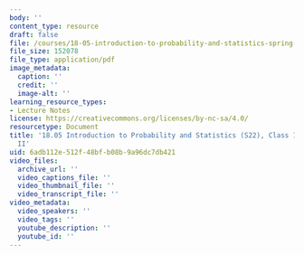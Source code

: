 ```yaml
---
body: ''
content_type: resource
draft: false
file: /courses/18-05-introduction-to-probability-and-statistics-spring-2022/mit18_05_s22_lec18.pdf
file_size: 152078
file_type: application/pdf
image_metadata:
  caption: ''
  credit: ''
  image-alt: ''
learning_resource_types:
- Lecture Notes
license: https://creativecommons.org/licenses/by-nc-sa/4.0/
resourcetype: Document
title: '18.05 Introduction to Probability and Statistics (S22), Class 18 Slides: NHST
  II'
uid: 6adb112e-512f-48bf-b08b-9a96dc7db421
video_files:
  archive_url: ''
  video_captions_file: ''
  video_thumbnail_file: ''
  video_transcript_file: ''
video_metadata:
  video_speakers: ''
  video_tags: ''
  youtube_description: ''
  youtube_id: ''
---
```

